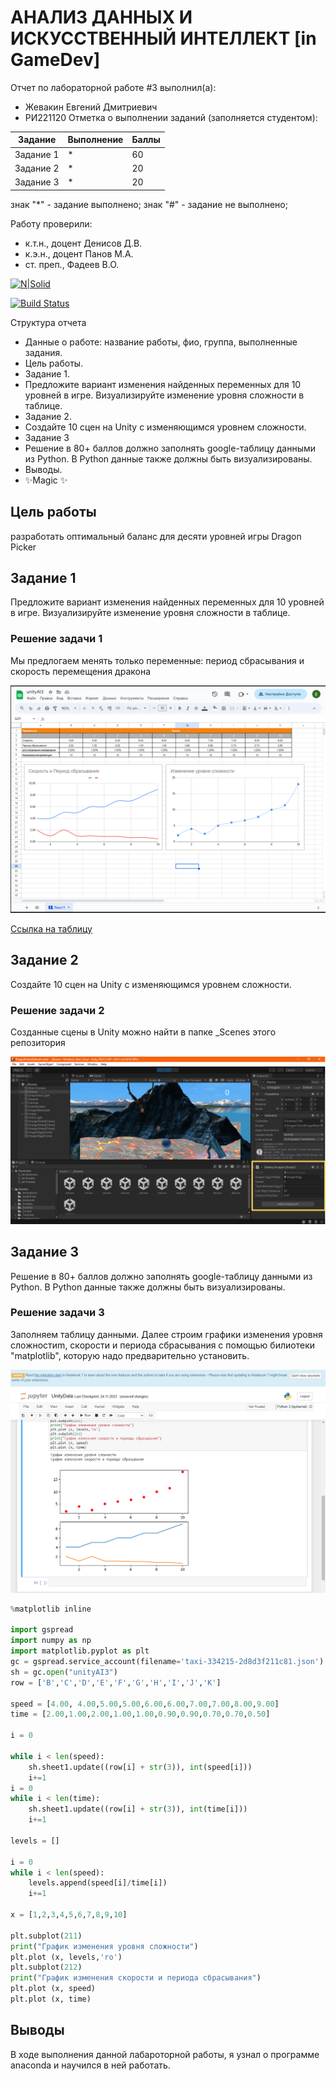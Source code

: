 # АНАЛИЗ ДАННЫХ И ИСКУССТВЕННЫЙ ИНТЕЛЛЕКТ [in GameDev]
Отчет по лабораторной работе #3 выполнил(а):
- Жевакин Евгений Дмитриевич
- РИ221120
Отметка о выполнении заданий (заполняется студентом):

| Задание | Выполнение | Баллы |
| ------ | ------ | ------ |
| Задание 1 | * | 60 |
| Задание 2 | * | 20 |
| Задание 3 | * | 20 |

знак "*" - задание выполнено; знак "#" - задание не выполнено;

Работу проверили:
- к.т.н., доцент Денисов Д.В.
- к.э.н., доцент Панов М.А.
- ст. преп., Фадеев В.О.

[![N|Solid](https://cldup.com/dTxpPi9lDf.thumb.png)](https://nodesource.com/products/nsolid)

[![Build Status](https://travis-ci.org/joemccann/dillinger.svg?branch=master)](https://travis-ci.org/joemccann/dillinger)

Структура отчета

- Данные о работе: название работы, фио, группа, выполненные задания.
- Цель работы.
- Задание 1.
-  Предложите вариант изменения найденных переменных для 10 уровней в игре. Визуализируйте изменение уровня сложности в таблице.
- Задание 2.
- Создайте 10 сцен на Unity с изменяющимся уровнем сложности.
- Задание 3
- Решение в 80+ баллов должно заполнять google-таблицу данными из Python. В Python данные также должны быть визуализированы.
- Выводы.
- ✨Magic ✨

## Цель работы
разработать оптимальный баланс для десяти уровней игры Dragon Picker

## Задание 1
Предложите вариант изменения найденных переменных для 10 уровней в игре. Визуализируйте изменение уровня сложности в таблице.

### Решение задачи 1

Мы предлогаем менять только переменные: период сбрасывания и скорость перемещения дракона

<picture>

 <img alt="table.png" src="https://github.com/Evgeny-54/UrfuAILab3/blob/main/table.png">
</picture>

[Ссылка на таблицу](https://docs.google.com/spreadsheets/d/1AlahhKJT6tQesSFKg86LYb-bF0ZYSNrAWfgxTqexxpc/edit#gid=0)






## Задание 2
Создайте 10 сцен на Unity с изменяющимся уровнем сложности.

### Решение задачи 2

Созданные сцены в Unity можно найти в папке _Scenes этого репозитория

<picture>

 <img alt="Unity.png" src="https://github.com/Evgeny-54/UrfuAILab3/blob/main/Unity.png">
</picture>


## Задание 3
Решение в 80+ баллов должно заполнять google-таблицу данными из Python. В Python данные также должны быть визуализированы.

### Решение задачи 3

Заполняем таблицу данными. Далее строим графики изменения уровня сложностиm, скорости и периода  сбрасывания с помощью билиотеки "matplotlib", которую надо предварительно установить.

<picture>

 <img alt="sh.png" src="https://github.com/Evgeny-54/UrfuAILab3/blob/main/sh.png">
</picture>



```py
%matplotlib inline

import gspread
import numpy as np
import matplotlib.pyplot as plt
gc = gspread.service_account(filename='taxi-334215-2d8d3f211c81.json')
sh = gc.open("unityAI3")
row = ['B','C','D','E','F','G','H','I','J','K']

speed = [4.00, 4.00,5.00,5.00,6.00,6.00,7.00,7.00,8.00,9.00]
time = [2.00,1.00,2.00,1.00,1.00,0.90,0.90,0.70,0.70,0.50]

i = 0

while i < len(speed):
    sh.sheet1.update((row[i] + str(3)), int(speed[i]))
    i+=1
i = 0
while i < len(time):
    sh.sheet1.update((row[i] + str(3)), int(time[i]))
    i+=1

levels = []

i = 0
while i < len(speed):
    levels.append(speed[i]/time[i])
    i+=1

x = [1,2,3,4,5,6,7,8,9,10]

plt.subplot(211)
print("График изменения уровня сложности")
plt.plot (x, levels,'ro')
plt.subplot(212)
print("График изменения скорости и периода сбрасывания")
plt.plot (x, speed)
plt.plot (x, time)
```


## Выводы

В ходе выполнения данной лабароторной работы, я узнал о программе anaconda и научился в ней работать.


